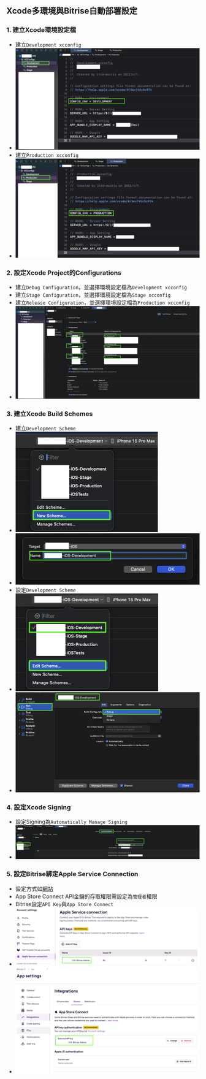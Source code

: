 ## Xcode多環境與Bitrise自動部署設定

### 1. 建立Xcode環境設定檔

* 建立`Development xcconfig`
* ![Development設定檔](./images/fig.1-1.png)
* 建立`Production xcconfig`
* ![Production設定檔](./images/fig.1-2.png)

### 2. 設定Xcode Project的Configurations

* 建立`Debug Configuration`，並選擇環境設定檔為`Development xcconfig`
* 建立`Stage Configuration`，並選擇環境設定檔為`Stage xcconfig`
* 建立`Release Configuration`，並選擇環境設定檔為`Production xcconfig`
* ![Project Configurations](./images/fig.2.png)

### 3. 建立Xcode Build Schemes

* 建立`Development Scheme`
* ![New Development Scheme](./images/fig.3-1.png)
* ![New Development Scheme](./images/fig.3-2.png)
* 設定`Development Scheme`
* ![Edit Development Scheme](./images/fig.3-3.png)
* ![Edit Development Scheme](./images/fig.3-4.png)

### 4. 設定Xcode Signing
* 設定Signing為`Automatically Manage Signing`
* ![Xcode Signing](./images/fig.4.png)

### 5. 設定Bitrise綁定Apple Service Connection

* 設定方式如[網站](https://github.com/morrischen/Gitlab-Bitrise-CICD/tree/main?tab=readme-ov-file#11-%E8%A8%AD%E5%AE%9Abitrise%E7%B6%81%E5%AE%9Aapple-service-connection)
* App Store Connect API金鑰的存取權限需設定為`管理者`權限
* Bitrise設定`API Key`與`App Store Connect`
* ![Bitrise API Key](./images/fig.5-1.png)
* ![Bitrise App Store Connect](./images/fig.5-2.png)
